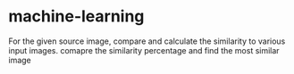# machine-learning
For the given source image, compare and calculate the similarity to various input images.
comapre the similarity percentage and find the most similar image
